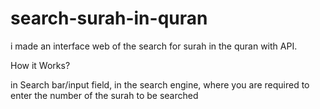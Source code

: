 # search-surah-in-quran
i made an interface web of the search for surah in the quran with API.

How it Works?

in Search bar/input field, in the search engine, where you are required to enter the number of the surah to be searched
